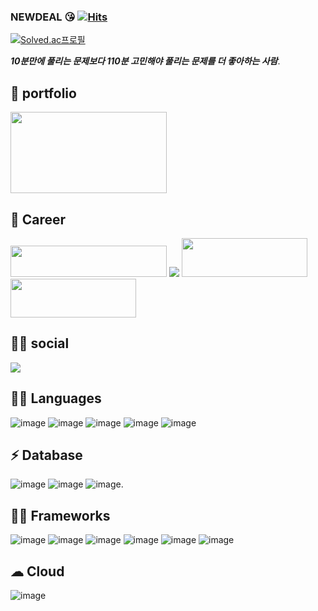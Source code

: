 ### NEWDEAL :kissing_heart:   [![Hits](https://hits.seeyoufarm.com/api/count/incr/badge.svg?url=https%3A%2F%2Fgithub.com%2Fnewdeal123&count_bg=%23237DD5&title_bg=%23555555&icon=github.svg&icon_color=%23E7E7E7&title=hits&edge_flat=false)](https://hits.seeyoufarm.com)    
[![Solved.ac프로필](http://mazassumnida.wtf/api/v2/generate_badge?boj=newdeal)](https://solved.ac/newdeal)

***10분만에 풀리는 문제보다  110분 고민해야 풀리는 문제를 더 좋아하는 사람***.  
## 🧐 portfolio
<a href="https://eggplant-secure-ec2.notion.site/Seo-Cheongun-newdeal-5143d5dbb1cc46519cc5e79c27859aec">
  <img src="https://user-images.githubusercontent.com/31841502/146732638-0c858880-b48c-4b50-92b3-3268ecbea05c.png"  width="250" height="130" />
</a>

## 🥳 Career
<img src="https://user-images.githubusercontent.com/31841502/140869469-d7706cfb-ea8f-4413-9628-72e027b3b710.png" width="250" height="50"/>
<img src="https://user-images.githubusercontent.com/31841502/140870060-298ee535-cef1-41e2-96ab-a292eee79500.png"/>
<a href="https://apps.apple.com/kr/app/cantabile/id1591722334">
  <img src="https://user-images.githubusercontent.com/31841502/140870208-aae7c3a4-ea0b-43d8-9672-252798324eca.png" width="201" height="62" />
</a>
<a href="https://l.facebook.com/l.php?u=https%3A%2F%2Fplay.google.com%2Fstore%2Fapps%2Fdetails%3Fid%3Dtech.pageturner.cantabile%26fbclid%3DIwAR3Oxhg1aPdaJnVUwXJKqGOhhtKpsGVF45kza5gn-cO_MB5Fokk0wCiS67U&h=AT2graOpVisDtLTxfXQpAYWLcaRdztEqtuIG5aIKf7O8XTDqA7Z2x38QFP6bbcXeLbz7l6am5G3HCjdZz5P7Pk8OgDLR1KcMO63WcmXf4RZLmv8Y0IHZL083tjeIdRGVYZ_3arpTdw&__tn__=-UK-y-R&c[0]=AT3tuvibMoiYpZ6KuPxYmslMdia2nDr39VaydZe6Kqbt1PGrp-ESGgbRiMHo5lDd7f9bPb3vMhi3w876Mrba_o7Td2FHjwCUDeWxLvvgUC8feivqH2Ho2tkyE8Wn2KhszB0oj67H371DDFKFTYCeg8ecoK-lE7co2wKJB5YgO060_fME">
  <img src="https://user-images.githubusercontent.com/31841502/140871162-ec844ea3-ecd9-4cee-9af2-d596b7cd205e.png" width="201" height="62" />
</a>
  
  
## 👨👩 social
<a href="https://www.linkedin.com/in/cheongun-seo-4502501b7/">
  <img src="https://img.shields.io/badge/LinkedIn-0077B5?style=for-the-badge&logo=linkedin&logoColor=white" />
 </a>
 
## 👩‍💻 Languages
![image](https://img.shields.io/badge/JavaScript-F7DF1E?style=for-the-badge&logo=javascript&logoColor=black)
![image](https://img.shields.io/badge/TypeScript-007ACC?style=for-the-badge&logo=typescript&logoColor=white)
![image](https://img.shields.io/badge/C-00599C?style=for-the-badge&logo=c&logoColor=white)
![image](https://img.shields.io/badge/C%2B%2B-00599C?style=for-the-badge&logo=c%2B%2B&logoColor=white)
![image](https://img.shields.io/badge/Java-ED8B00?style=for-the-badge&logo=java&logoColor=white)
## ⚡ Database
![image](https://img.shields.io/badge/MySQL-00000F?style=for-the-badge&logo=mysql&logoColor=white)
![image](https://img.shields.io/badge/MongoDB-4EA94B?style=for-the-badge&logo=mongodb&logoColor=white)
![image](https://img.shields.io/badge/Amazon%20DynamoDB-4053D6?style=for-the-badge&logo=Amazon%20DynamoDB&logoColor=white).  
## 🤹‍♀️ Frameworks   
![image](https://img.shields.io/badge/Node.js-339933?style=for-the-badge&logo=nodedotjs&logoColor=white)
![image](https://img.shields.io/badge/npm-CB3837?style=for-the-badge&logo=npm&logoColor=white)
![image](https://img.shields.io/badge/Yarn-2C8EBB?style=for-the-badge&logo=yarn&logoColor=white)
![image](https://img.shields.io/badge/jQuery-0769AD?style=for-the-badge&logo=jquery&logoColor=white)
![image](https://img.shields.io/badge/Docker-2CA5E0?style=for-the-badge&logo=docker&logoColor=white)
![image](https://img.shields.io/badge/Git-F05032?style=for-the-badge&logo=git&logoColor=white)   
## ☁ Cloud    
![image](https://img.shields.io/badge/Amazon_AWS-232F3E?style=for-the-badge&logo=amazon-aws&logoColor=white)

